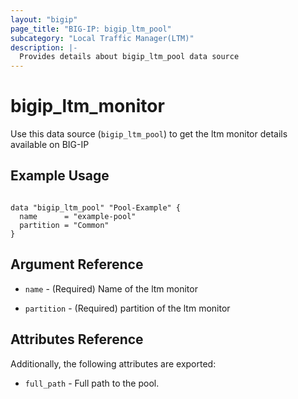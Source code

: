 ```yaml
---
layout: "bigip"
page_title: "BIG-IP: bigip_ltm_pool"
subcategory: "Local Traffic Manager(LTM)"
description: |-
  Provides details about bigip_ltm_pool data source
---
```


# bigip\_ltm\_monitor

Use this data source (`bigip_ltm_pool`) to get the ltm monitor details available on BIG-IP
 
 
## Example Usage
```hcl

data "bigip_ltm_pool" "Pool-Example" {
  name      = "example-pool"
  partition = "Common"
}

```      

## Argument Reference

* `name` - (Required) Name of the ltm monitor

* `partition` - (Required) partition of the ltm monitor


## Attributes Reference

Additionally, the following attributes are exported:

* `full_path` - Full path to the pool.
